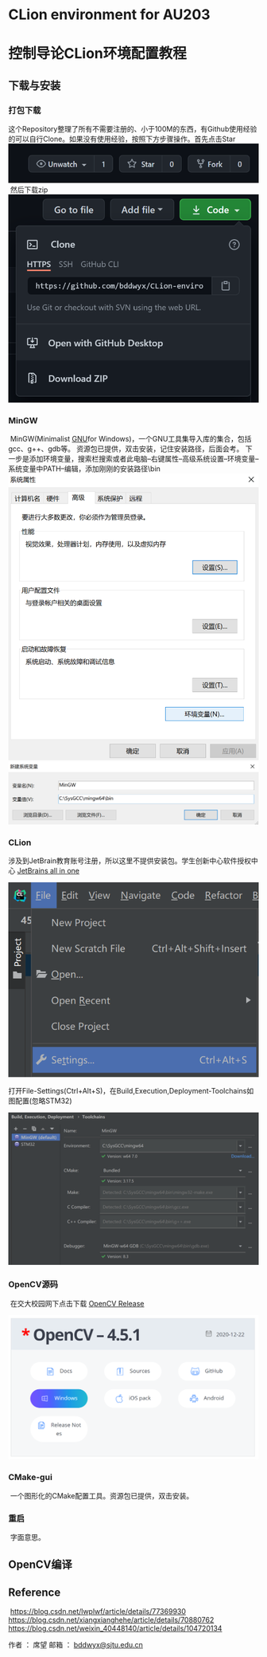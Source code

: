 # CLion environment for AU203

# 控制导论CLion环境配置教程

## 下载与安装

### 打包下载
​	这个Repository整理了所有不需要注册的、小于100M的东西，有Github使用经验的可以自行Clone。如果没有使用经验，按照下方步骤操作。
​	首先点击Star
![Star](https://github.com/bddwyx/CLion-environment-for-AU203/blob/main/figure/Star.png)
​	然后下载zip
![Download](https://github.com/bddwyx/CLion-environment-for-AU203/blob/main/figure/Download.png)

### MinGW

​	MinGW(Minimalist [GNU](https://baike.baidu.com/item/GNU)for Windows)，一个GNU工具集导入库的集合，包括gcc、g++、gdb等。
​	资源包已提供，双击安装，记住安装路径，后面会考。
​	下一步是添加环境变量，搜索栏搜索或者此电脑–右键属性–高级系统设置–环境变量–系统变量中PATH–编辑，添加刚刚的安装路径\bin
![Environment](https://github.com/bddwyx/CLion-environment-for-AU203/blob/main/figure/Environment.png)
![Variable](https://github.com/bddwyx/CLion-environment-for-AU203/blob/main/figure/Variable.png)

### CLion
​	涉及到JetBrain教育账号注册，所以这里不提供安装包。学生创新中心软件授权中心	[JetBrains all in one](http://lic.si.sjtu.edu.cn/Default/softshow/tag/MDAwMDAwMDAwMLGedqE)

![Settings](https://github.com/bddwyx/CLion-environment-for-AU203/blob/main/figure/Settings.png)

​	打开File-Settings(Ctrl+Alt+S)，在Build,Execution,Deployment-Toolchains如图配置(忽略STM32)

![Toolchain](https://github.com/bddwyx/CLion-environment-for-AU203/blob/main/figure/Toolchain.png)

### OpenCV源码
​	在交大校园网下点击下载	[OpenCV Release](https://opencv.org/releases/)

![OpenCV](https://github.com/bddwyx/CLion-environment-for-AU203/blob/main/figure/OpenCV.png)

### CMake-gui

​	一个图形化的CMake配置工具。资源包已提供，双击安装。

### 重启
​	字面意思。


## OpenCV编译



## Reference
​	https://blog.csdn.net/lwplwf/article/details/77369930
​	https://blog.csdn.net/xiangxianghehe/article/details/70880762
​	https://blog.csdn.net/weixin_40448140/article/details/104720134


作者 ： 席望
邮箱 ： bddwyx@sjtu.edu.cn